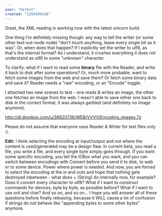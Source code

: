 ```yaml
---
user: "herbst"
created: "1350309148"
---
```


Great, the XML reading is working now with the latest unicorn build.

One thing I'm definitely missing though: any way to tell the writer (or some other text-out-node node) "don't touch anything, leave every single bit as it was". Or, when does that happen? If I explicitly set the writer to utf8, as that's the internal format? As I understand, it crushes everything it does not understand as utf8 to some "unknown" character.

To clarify: what if I want to read some **binary** file with the Reader, and write it back to disk after some operations? Or, much more probable, want to fetch some images from the web and save them? Or fetch some binary data and save it? Reader needs a "raw" encoding, or an "Encode" toggle.

I attached two new scenes to test - one reads & writes an image, the other one fetches an image from the web. I wasn't able to save either one back to disk in the correct format, it was always garbled (and definitely no image anymore).

http://dl.dropbox.com/u/36620736/WEB/VVVV/Encoding_images.7z

Please do not assume that everyone uses Reader & Writer for text files only :).

**Edit:**
I think selecting the encoding at input/output and not where the content is used/generated may be a design flaw. In current beta, you read a file, you write a file, and every single byte simply goes through. If you want some specific encoding, you tell the IOBox what you want, and you can switch between encodings with Convert before you send it to disk, to web or to some device. Power where power is needed. And now, you are forced to select the encoding at the in and outs and hope that nothing gets destroyed inbetween - what does + (String) do internally now, for example? Does it convert every character to utf8? What if I want to construct commands for devices, byte by byte, as possible before? What if I want to use ord and char? And so on, and so on... I hope you will answer all of these questions before finally releasing, because it WILL cause a lot of confusion if strings do not behave like "appending bytes to some other bytes" anymore.
